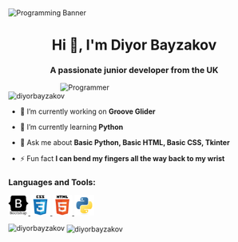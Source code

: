 <img align="center" alt="Programming Banner" width="1000" src="https://as1.ftcdn.net/v2/jpg/02/21/97/86/1000_F_221978639_EyPBA9tuscYhW6rhaO5EiVzdG8hvQSgV.jpg">

<h1 align="center">Hi 👋, I'm Diyor Bayzakov</h1>
<h3 align="center">A passionate junior developer from the UK</h3>
<img align="right" alt="Programmer" width="400" src="https://camo.githubusercontent.com/cae12fddd9d6982901d82580bdf321d81fb299141098ca1c2d4891870827bf17/68747470733a2f2f6d69726f2e6d656469756d2e636f6d2f6d61782f313336302f302a37513379765349765f7430696f4a2d5a2e676966">

<p align="left"> <img src="https://komarev.com/ghpvc/?username=diyorbayzakov&label=Profile%20views&color=0e75b6&style=flat" alt="diyorbayzakov" /> </p>

- 🔭 I’m currently working on **Groove Glider**

- 🌱 I’m currently learning **Python**

- 💬 Ask me about **Basic Python, Basic HTML, Basic CSS, Tkinter**

- ⚡ Fun fact **I can bend my fingers all the way back to my wrist**

<p align="left">
</p>

<h3 align="left">Languages and Tools:</h3>
<p align="left"> <a href="https://getbootstrap.com" target="_blank" rel="noreferrer"> <img src="https://raw.githubusercontent.com/devicons/devicon/master/icons/bootstrap/bootstrap-plain-wordmark.svg" alt="bootstrap" width="40" height="40"/> </a> <a href="https://www.w3schools.com/css/" target="_blank" rel="noreferrer"> <img src="https://raw.githubusercontent.com/devicons/devicon/master/icons/css3/css3-original-wordmark.svg" alt="css3" width="40" height="40"/> </a> <a href="https://www.w3.org/html/" target="_blank" rel="noreferrer"> <img src="https://raw.githubusercontent.com/devicons/devicon/master/icons/html5/html5-original-wordmark.svg" alt="html5" width="40" height="40"/> </a> <a href="https://www.python.org" target="_blank" rel="noreferrer"> <img src="https://raw.githubusercontent.com/devicons/devicon/master/icons/python/python-original.svg" alt="python" width="40" height="40"/> </a> </p>

<p><img align="left" src="https://github-readme-stats.vercel.app/api/top-langs?username=diyorbayzakov&show_icons=true&locale=en&layout=compact" alt="diyorbayzakov" /></p>

<p>&nbsp;<img align="center" src="https://github-readme-stats.vercel.app/api?username=diyorbayzakov&show_icons=true&locale=en" alt="diyorbayzakov" /></p>

